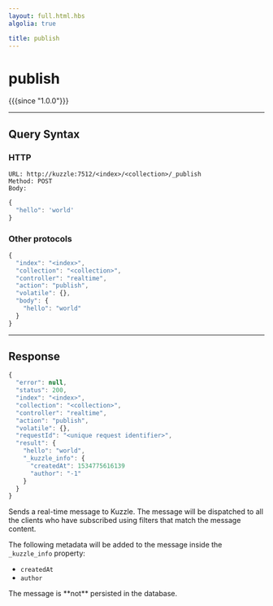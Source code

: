 ```yaml
---
layout: full.html.hbs
algolia: true

title: publish
---
```



# publish

{{{since "1.0.0"}}}


---

## Query Syntax

### HTTP

```http
URL: http://kuzzle:7512/<index>/<collection>/_publish
Method: POST  
Body:
```


```js
{
  "hello": 'world'
}
```



### Other protocols


```js
{
  "index": "<index>",
  "collection": "<collection>",
  "controller": "realtime",
  "action": "publish",
  "volatile": {},
  "body": {
    "hello": "world"
  }
}
```

---

## Response

```javascript
{
  "error": null,
  "status": 200,
  "index": "<index>",
  "collection": "<collection>",
  "controller": "realtime",
  "action": "publish",
  "volatile": {},
  "requestId": "<unique request identifier>",
  "result": {
    "hello": "world",
    "_kuzzle_info": {
      "createdAt": 1534775616139
      "author": "-1"
    }
  }
}
```

Sends a real-time message to Kuzzle. The message will be dispatched to all the clients
who have subscribed using filters that match the message content.

The following metadata will be added to the message inside the `_kuzzle_info` property:
  - `createdAt`
  - `author`

<aside class="warning">
  The message is **not** persisted in the database.
</aside>
